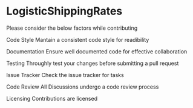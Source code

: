 # LogisticShippingRates
Please consider the below factors while contributing

Code Style
Mantain a  consistent code style for readibility

Documentation
Ensure well documented code for effective collaboration

Testing
Throughly test your changes before submitting a pull request

Issue Tracker
Check the issue tracker for tasks

Code Review 
All Discussions undergo a code review process

Licensing
Contributions are licensed

